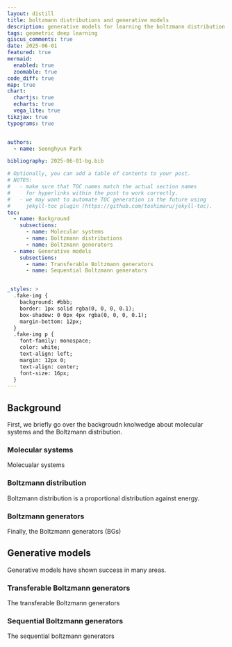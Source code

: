 ```yaml
---
layout: distill
title: boltzmann distributions and generative models
description: generative models for learning the boltzmann distribution
tags: geometric deep learning
giscus_comments: true
date: 2025-06-01
featured: true
mermaid:
  enabled: true
  zoomable: true
code_diff: true
map: true
chart:
  chartjs: true
  echarts: true
  vega_lite: true
tikzjax: true
typograms: true


authors:
  - name: Seonghyun Park

bibliography: 2025-06-01-bg.bib

# Optionally, you can add a table of contents to your post.
# NOTES:
#   - make sure that TOC names match the actual section names
#     for hyperlinks within the post to work correctly.
#   - we may want to automate TOC generation in the future using
#     jekyll-toc plugin (https://github.com/toshimaru/jekyll-toc).
toc:
  - name: Background
    subsections:
      - name: Molecular systems
      - name: Boltzmann distributions
      - name: Boltzmann generators
  - name: Generative models
    subsections:
      - name: Transferable Boltzmann generators
      - name: Sequential Boltzmann generators


_styles: >
  .fake-img {
    background: #bbb;
    border: 1px solid rgba(0, 0, 0, 0.1);
    box-shadow: 0 0px 4px rgba(0, 0, 0, 0.1);
    margin-bottom: 12px;
  }
  .fake-img p {
    font-family: monospace;
    color: white;
    text-align: left;
    margin: 12px 0;
    text-align: center;
    font-size: 16px;
  }
---
```




## Background

First, we briefly go over the backgroudn knolwedge about molecular systems and the Boltzmann distribution.

### Molecular systems

Molecualar systems 

### Boltzmann distribution

Boltzmann distribution is a proportional distribution against energy.

### Boltzmann generators

Finally, the Boltzmann generators (BGs)

## Generative models

Generative models have shown success in many areas.


### Transferable Boltzmann generators

The transferable Boltzmann generators

### Sequential Boltzmann generators

The sequential boltzmann generators
